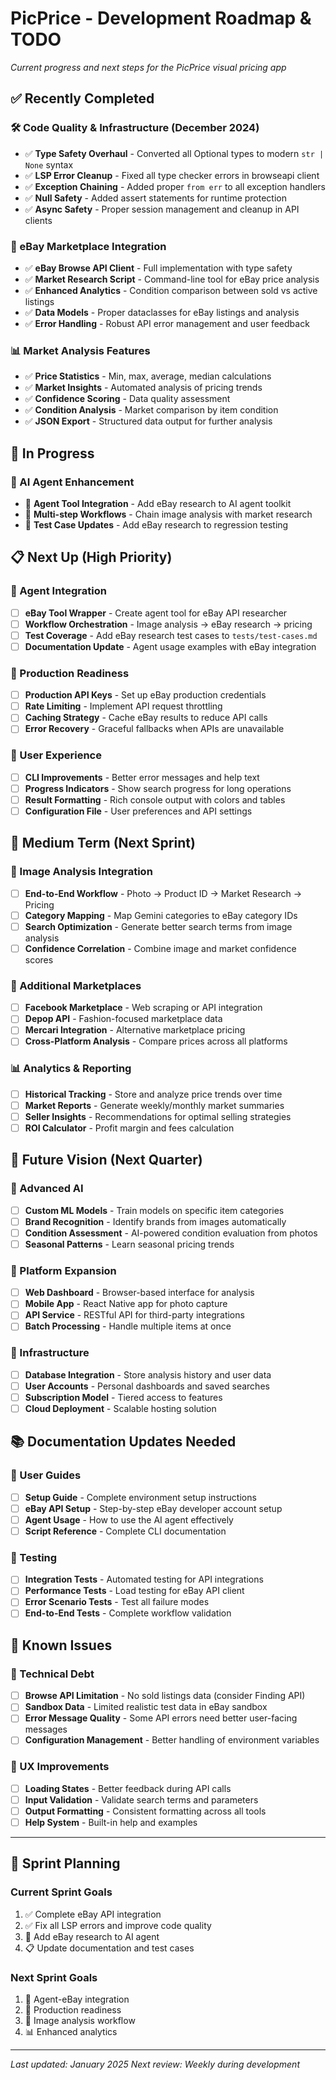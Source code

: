 # PicPrice - Development Roadmap & TODO

_Current progress and next steps for the PicPrice visual pricing app_

## ✅ Recently Completed

### 🛠️ Code Quality & Infrastructure (December 2024)
- ✅ **Type Safety Overhaul** - Converted all Optional types to modern `str | None` syntax
- ✅ **LSP Error Cleanup** - Fixed all type checker errors in browseapi client
- ✅ **Exception Chaining** - Added proper `from err` to all exception handlers
- ✅ **Null Safety** - Added assert statements for runtime protection
- ✅ **Async Safety** - Proper session management and cleanup in API clients

### 🏪 eBay Marketplace Integration
- ✅ **eBay Browse API Client** - Full implementation with type safety
- ✅ **Market Research Script** - Command-line tool for eBay price analysis
- ✅ **Enhanced Analytics** - Condition comparison between sold vs active listings
- ✅ **Data Models** - Proper dataclasses for eBay listings and analysis
- ✅ **Error Handling** - Robust API error management and user feedback

### 📊 Market Analysis Features
- ✅ **Price Statistics** - Min, max, average, median calculations
- ✅ **Market Insights** - Automated analysis of pricing trends
- ✅ **Confidence Scoring** - Data quality assessment
- ✅ **Condition Analysis** - Market comparison by item condition
- ✅ **JSON Export** - Structured data output for further analysis

## 🚧 In Progress

### 🤖 AI Agent Enhancement
- 🔄 **Agent Tool Integration** - Add eBay research to AI agent toolkit
- 🔄 **Multi-step Workflows** - Chain image analysis with market research
- 🔄 **Test Case Updates** - Add eBay research to regression testing

## 📋 Next Up (High Priority)

### 🔗 Agent Integration
- [ ] **eBay Tool Wrapper** - Create agent tool for eBay API researcher
- [ ] **Workflow Orchestration** - Image analysis → eBay research → pricing
- [ ] **Test Coverage** - Add eBay research test cases to `tests/test-cases.md`
- [ ] **Documentation Update** - Agent usage examples with eBay integration

### 🚀 Production Readiness
- [ ] **Production API Keys** - Set up eBay production credentials
- [ ] **Rate Limiting** - Implement API request throttling
- [ ] **Caching Strategy** - Cache eBay results to reduce API calls
- [ ] **Error Recovery** - Graceful fallbacks when APIs are unavailable

### 🎯 User Experience
- [ ] **CLI Improvements** - Better error messages and help text
- [ ] **Progress Indicators** - Show search progress for long operations
- [ ] **Result Formatting** - Rich console output with colors and tables
- [ ] **Configuration File** - User preferences and API settings

## 🔮 Medium Term (Next Sprint)

### 📸 Image Analysis Integration
- [ ] **End-to-End Workflow** - Photo → Product ID → Market Research → Pricing
- [ ] **Category Mapping** - Map Gemini categories to eBay category IDs
- [ ] **Search Optimization** - Generate better search terms from image analysis
- [ ] **Confidence Correlation** - Combine image and market confidence scores

### 🏪 Additional Marketplaces
- [ ] **Facebook Marketplace** - Web scraping or API integration
- [ ] **Depop API** - Fashion-focused marketplace data
- [ ] **Mercari Integration** - Alternative marketplace pricing
- [ ] **Cross-Platform Analysis** - Compare prices across all platforms

### 📊 Analytics & Reporting
- [ ] **Historical Tracking** - Store and analyze price trends over time
- [ ] **Market Reports** - Generate weekly/monthly market summaries
- [ ] **Seller Insights** - Recommendations for optimal selling strategies
- [ ] **ROI Calculator** - Profit margin and fees calculation

## 🌟 Future Vision (Next Quarter)

### 🤖 Advanced AI
- [ ] **Custom ML Models** - Train models on specific item categories
- [ ] **Brand Recognition** - Identify brands from images automatically
- [ ] **Condition Assessment** - AI-powered condition evaluation from photos
- [ ] **Seasonal Patterns** - Learn seasonal pricing trends

### 📱 Platform Expansion
- [ ] **Web Dashboard** - Browser-based interface for analysis
- [ ] **Mobile App** - React Native app for photo capture
- [ ] **API Service** - RESTful API for third-party integrations
- [ ] **Batch Processing** - Handle multiple items at once

### 🔧 Infrastructure
- [ ] **Database Integration** - Store analysis history and user data
- [ ] **User Accounts** - Personal dashboards and saved searches
- [ ] **Subscription Model** - Tiered access to features
- [ ] **Cloud Deployment** - Scalable hosting solution

## 📚 Documentation Updates Needed

### 📖 User Guides
- [ ] **Setup Guide** - Complete environment setup instructions
- [ ] **eBay API Setup** - Step-by-step eBay developer account setup
- [ ] **Agent Usage** - How to use the AI agent effectively
- [ ] **Script Reference** - Complete CLI documentation

### 🧪 Testing
- [ ] **Integration Tests** - Automated testing for API integrations
- [ ] **Performance Tests** - Load testing for eBay API client
- [ ] **Error Scenario Tests** - Test all failure modes
- [ ] **End-to-End Tests** - Complete workflow validation

## 🐛 Known Issues

### 🔧 Technical Debt
- [ ] **Browse API Limitation** - No sold listings data (consider Finding API)
- [ ] **Sandbox Data** - Limited realistic test data in eBay sandbox
- [ ] **Error Message Quality** - Some API errors need better user-facing messages
- [ ] **Configuration Management** - Better handling of environment variables

### 🎨 UX Improvements
- [ ] **Loading States** - Better feedback during API calls
- [ ] **Input Validation** - Validate search terms and parameters
- [ ] **Output Formatting** - Consistent formatting across all tools
- [ ] **Help System** - Built-in help and examples

---

## 📅 Sprint Planning

### Current Sprint Goals
1. ✅ Complete eBay API integration
2. ✅ Fix all LSP errors and improve code quality
3. 🔄 Add eBay research to AI agent
4. 📋 Update documentation and test cases

### Next Sprint Goals
1. 🎯 Agent-eBay integration
2. 🚀 Production readiness
3. 📸 Image analysis workflow
4. 📊 Enhanced analytics

---

_Last updated: January 2025_
_Next review: Weekly during development_
